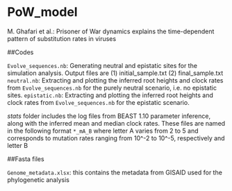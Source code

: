 # PoW_model

M. Ghafari et al.: Prisoner of War dynamics explains the time-dependent pattern of substitution rates in viruses


##Codes

`Evolve_sequences.nb`: Generating neutral and epistatic sites for the simulation analysis. 
Output files are (1) initial_sample.txt (2) final_sample.txt 
`neutral.nb`: Extracting and plotting the inferred root heights and clock rates from `Evolve_sequences.nb` for the purely neutral scenario, i.e. no epistatic sites. 
`epistatic.nb`: Extracting and plotting the inferred root heights and clock rates from `Evolve_sequences.nb` for the epistatic scenario.

*stats* folder includes the log files from BEAST 1.10 parameter inference, along with the inferred mean and median clock rates.
These files are named in the following format `*_mA_B` where letter A varies from 2 to 5 and corresponds to mutation rates ranging from 10^-2 to 10^-5, respectively and letter B

##Fasta files

`Genome_metadata.xlsx`: this contains the metadata from GISAID used for the phylogenetic analysis


